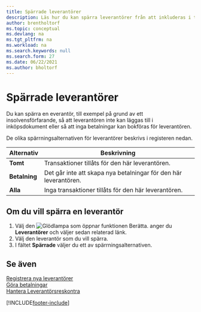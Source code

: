 ```yaml
---
title: Spärrade leverantörer
description: Läs hur du kan spärra leverantörer från att inkluderas i transaktioner eller bara spärra nya betalningar till dem.
author: brentholtorf
ms.topic: conceptual
ms.devlang: na
ms.tgt_pltfrm: na
ms.workload: na
ms.search.keywords: null
ms.search.form: 27
ms.date: 06/22/2021
ms.author: bholtorf
---
```

# <a name="block-vendors"></a>Spärrade leverantörer
Du kan spärra en everantör, till exempel på grund av ett insolvensförfarande, så att leverantören inte kan läggas till i inköpsdokument eller så att inga betalningar kan bokföras för leverantören.

De olika spärrningsalternativen för leverantörer beskrivs i registeren nedan.  

|Alternativ|Beskrivning|  
|--------------------|------------|  
|**Tomt**|Transaktioner tillåts för den här leverantören.|
|**Betalning**|Det går inte att skapa nya betalningar för den här leverantören.|  
|**Alla**|Inga transaktioner tillåts för den här leverantören.|  

## <a name="to-block-a-vendor"></a>Om du vill spärra en leverantör
1. Välj den ![Glödlampa som öppnar funktionen Berätta.](media/ui-search/search_small.png "Berätta vad du vill göra") anger du **Leverantörer** och väljer sedan relaterad länk.
2. Välj den leverantör som du vill spärra.
3. I fältet **Spärrade** väljer du ett av spärrningsalternativen.

## <a name="see-also"></a>Se även
[Registrera nya leverantörer](purchasing-how-register-new-vendors.md)  
[Göra betalningar](payables-make-payments.md)  
[Hantera Leverantörsreskontra](payables-manage-payables.md)


[!INCLUDE[footer-include](includes/footer-banner.md)]
